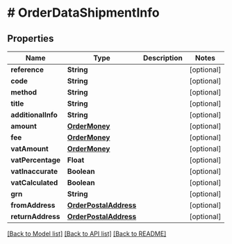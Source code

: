 # # OrderDataShipmentInfo


## Properties 


Name | Type | Description | Notes
------------ | ------------- | ------------- | -------------
**reference**| **String** |   | [optional]
**code**| **String** |   | [optional]
**method**| **String** |   | [optional]
**title**| **String** |   | [optional]
**additionalInfo**| **String** |   | [optional]
**amount**| [**OrderMoney**](OrderMoney.md) |   | [optional]
**fee**| [**OrderMoney**](OrderMoney.md) |   | [optional]
**vatAmount**| [**OrderMoney**](OrderMoney.md) |   | [optional]
**vatPercentage**| **Float** |   | [optional]
**vatInaccurate**| **Boolean** |   | [optional]
**vatCalculated**| **Boolean** |   | [optional]
**grn**| **String** |   | [optional]
**fromAddress**| [**OrderPostalAddress**](OrderPostalAddress.md) |   | [optional]
**returnAddress**| [**OrderPostalAddress**](OrderPostalAddress.md) |   | [optional]


[[Back to Model list]](../../README.md#models) [[Back to API list]](../../README.md#endpoints) [[Back to README]](../../README.md)

